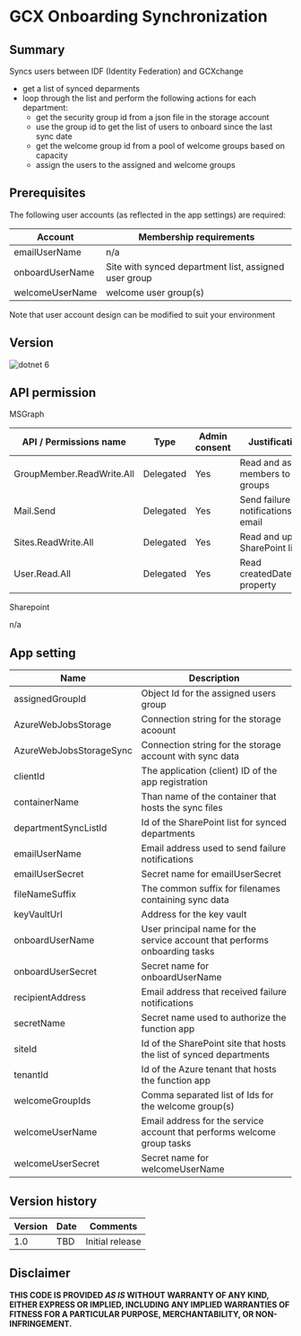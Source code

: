 # GCX Onboarding Synchronization

## Summary

Syncs users between IDF (Identity Federation) and GCXchange 
- get a list of synced deparments
- loop through the list and perform the following actions for each department:
  - get the security group id from a json file in the storage account
  - use the group id to get the list of users to onboard since the last sync date
  - get the welcome group id from a pool of welcome groups based on capacity
  - assign the users to the assigned and welcome groups

## Prerequisites

The following user accounts (as reflected in the app settings) are required:

| Account         | Membership requirements                               |
| --------------- | ----------------------------------------------------- |
| emailUserName   | n/a                                                   |
| onboardUserName | Site with synced department list, assigned user group |
| welcomeUserName | welcome user group(s)                                 |

Note that user account design can be modified to suit your environment

## Version 

![dotnet 6](https://img.shields.io/badge/net6.0-blue.svg)

## API permission

MSGraph

| API / Permissions name    | Type      | Admin consent | Justification                       |
| ------------------------- | --------- | ------------- | ----------------------------------- |
| GroupMember.ReadWrite.All | Delegated | Yes           | Read and assign members to groups   |
| Mail.Send                 | Delegated | Yes           | Send failure notifications by email | 
| Sites.ReadWrite.All       | Delegated | Yes           | Read and update SharePoint list     |
| User.Read.All             | Delegated | Yes           | Read createdDateTime property       |

Sharepoint

n/a

## App setting

| Name                    | Description                                                                   |
| ----------------------- | ----------------------------------------------------------------------------- |
| assignedGroupId 		    | Object Id for the assigned users group                                        |
| AzureWebJobsStorage     | Connection string for the storage acoount                                     |
| AzureWebJobsStorageSync | Connection string for the storage account with sync data                      |
| clientId                | The application (client) ID of the app registration                           |
| containerName           | Than name of the container that hosts the sync files                          |
| departmentSyncListId    | Id of the SharePoint list for synced departments                              |
| emailUserName           | Email address used to send failure notifications                              |
| emailUserSecret         | Secret name for emailUserSecret                                               |
| fileNameSuffix          | The common suffix for filenames containing sync data                          |
| keyVaultUrl             | Address for the key vault                                                     |
| onboardUserName         | User principal name for the service account that performs onboarding tasks    |
| onboardUserSecret       | Secret name for onboardUserName                                               |
| recipientAddress        | Email address that received failure notifications                             |
| secretName              | Secret name used to authorize the function app                                |
| siteId                  | Id of the SharePoint site that hosts the list of synced departments           |
| tenantId                | Id of the Azure tenant that hosts the function app                            |
| welcomeGroupIds         | Comma separated list of Ids for the welcome group(s)                          |
| welcomeUserName         | Email address for the service account that performs welcome group tasks |
| welcomeUserSecret       | Secret name for welcomeUserName                                               |

## Version history

Version|Date|Comments
-------|----|--------
1.0|TBD|Initial release

## Disclaimer

**THIS CODE IS PROVIDED *AS IS* WITHOUT WARRANTY OF ANY KIND, EITHER EXPRESS OR IMPLIED, INCLUDING ANY IMPLIED WARRANTIES OF FITNESS FOR A PARTICULAR PURPOSE, MERCHANTABILITY, OR NON-INFRINGEMENT.**
